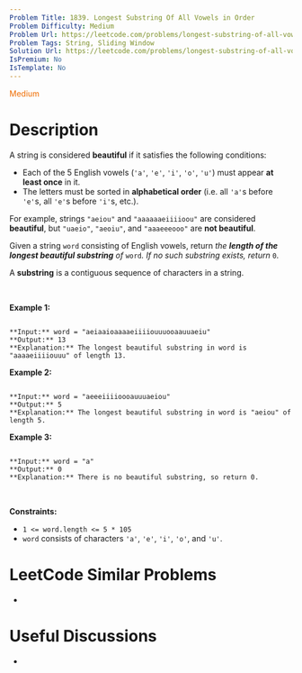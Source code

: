 ```yaml
---
Problem Title: 1839. Longest Substring Of All Vowels in Order
Problem Difficulty: Medium
Problem Url: https://leetcode.com/problems/longest-substring-of-all-vowels-in-order/
Problem Tags: String, Sliding Window
Solution Url: https://leetcode.com/problems/longest-substring-of-all-vowels-in-order/solution/
IsPremium: No
IsTemplate: No
---
```


<span style="color: rgb(239, 108, 0);">Medium</span>

# Description

A string is considered **beautiful** if it satisfies the following conditions:


* Each of the 5 English vowels (`'a'`, `'e'`, `'i'`, `'o'`, `'u'`) must appear **at least once** in it.
* The letters must be sorted in **alphabetical order** (i.e. all `'a'`s before `'e'`s, all `'e'`s before `'i'`s, etc.).


For example, strings `"aeiou"` and `"aaaaaaeiiiioou"` are considered **beautiful**, but `"uaeio"`, `"aeoiu"`, and `"aaaeeeooo"` are **not beautiful**.


Given a string `word` consisting of English vowels, return *the **length of the longest beautiful substring** of* `word`*. If no such substring exists, return* `0`.


A **substring** is a contiguous sequence of characters in a string.


 


**Example 1:**



```

**Input:** word = "aeiaaioaaaaeiiiiouuuooaauuaeiu"
**Output:** 13
**Explanation:** The longest beautiful substring in word is "aaaaeiiiiouuu" of length 13.
```

**Example 2:**



```

**Input:** word = "aeeeiiiioooauuuaeiou"
**Output:** 5
**Explanation:** The longest beautiful substring in word is "aeiou" of length 5.

```

**Example 3:**



```

**Input:** word = "a"
**Output:** 0
**Explanation:** There is no beautiful substring, so return 0.

```

 


**Constraints:**


* `1 <= word.length <= 5 * 105`
* `word` consists of characters `'a'`, `'e'`, `'i'`, `'o'`, and `'u'`.




# LeetCode Similar Problems

- []()

# Useful Discussions

- []()
